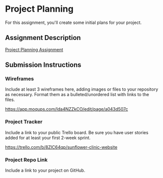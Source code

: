 # Project Planning
For this assignment, you'll create some initial plans for your project.

## Assignment Description
[Project Planning Assignment](https://education.launchcode.org/liftoff/modules/assignments/project-planning)

## Submission Instructions

### Wireframes

Include at least 3 wireframes here, adding images or files to your repository as necessary. Format them as a bulleted/unordered list with links to the files.

https://app.moqups.com/Ida4NZZkCO/edit/page/a043d507c

### Project Tracker

Include a link to your public Trello board. Be sure you have user stories added for at least your first 2-week sprint.

https://trello.com/b/8ZIC64qp/sunflower-clinic-website

### Project Repo Link

Include a link to your project on GitHub.



